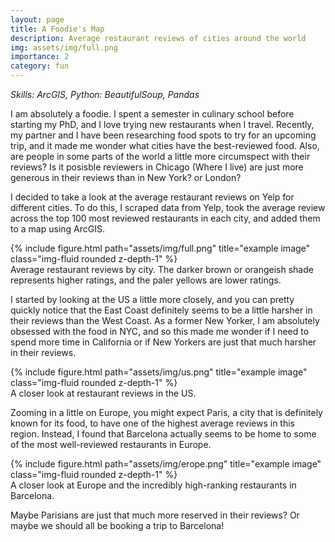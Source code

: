 ```yaml
---
layout: page
title: A Foodie's Map
description: Average restaurant reviews of cities around the world
img: assets/img/full.png
importance: 2
category: fun
---
```


<em> Skills: ArcGIS, Python: BeautifulSoup, Pandas </em>

I am absolutely a foodie. I spent a semester in culinary school before starting my PhD, and I love trying new restaurants when I travel. Recently, my partner and I have been researching food spots to try for an upcoming trip, and it made me wonder what cities have the best-reviewed food. Also, are people in some parts of the world a little more circumspect with their reviews? Is it posisble reviewers in Chicago (Where I live) are just more generous in their reviews than in New York? or London?

I decided to take a look at the average restaurant reviews on Yelp for different cities. To do this, I scraped data from Yelp, took the average review across the top 100 most reviewed restaurants in each city, and added them to a map using ArcGIS.

<div class="row">
    <div class="col-sm mt-3 mt-md-0">
        {% include figure.html path="assets/img/full.png" title="example image" class="img-fluid rounded z-depth-1" %}
    </div>
</div>
<div class="caption">
    Average restaurant reviews by city. The darker brown or orangeish shade represents higher ratings, and the paler yellows are lower ratings. 
</div>

I started by looking at the US a little more closely, and you can pretty quickly notice that the East Coast definitely seems to be a little harsher in their reviews than the West Coast. As a former New Yorker, I am absolutely obsessed with the food in NYC, and so this made me wonder if I need to spend more time in California or if New Yorkers are just that much harsher in their reviews.
<div class="row">
    <div class="col-sm mt-3 mt-md-0">
        {% include figure.html path="assets/img/us.png" title="example image" class="img-fluid rounded z-depth-1" %}
    </div>
</div>
<div class="caption">
    A closer look at restaurant reviews in the US.
</div>

Zooming in a little on Europe, you might expect Paris, a city that is definitely known for its food, to have one of the highest average reviews in this region. Instead, I found that Barcelona actually seems to be home to some of the most well-reviewed restaurants in Europe.

<div class="row">
    <div class="col-sm mt-3 mt-md-0">
        {% include figure.html path="assets/img/erope.png" title="example image" class="img-fluid rounded z-depth-1" %}
    </div>
</div>
<div class="caption">
    A closer look at Europe and the incredibly high-ranking restaurants in Barcelona. 
</div>

Maybe Parisians are just that much more reserved in their reviews? Or maybe we should all be booking a trip to Barcelona!


